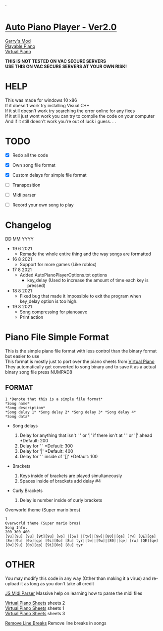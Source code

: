 `
# [Auto Piano Player - Ver2.0](https://github.com/Potat05/PianoPlayer)  
  
[Garry's Mod](https://store.steampowered.com/app/4000/Garrys_Mod/)  
[Playable Piano](https://steamcommunity.com/sharedfiles/filedetails/?id=104548572)  
[Virtual Piano](https://virtualpiano.net/)  
  
  **THIS IS NOT TESTED ON VAC SECURE SERVERS**  
  **USE THIS ON VAC SECURE SERVERS AT YOUR OWN RISK!**  
  
  
# HELP
  
This was made for windows 10 x86  
If it doesn't work try installing Visual C++  
If it still doesn't work try searching the error online for any fixes  
If it still just wont work you can try to compile the code on your computer  
And if it still doesn't work you're out of luck i guess. . .  
  
  
# TODO  
  
- [x] Redo all the code 
- [x] Own song file format  
- [x] Custom delays for simple file format
- [ ] Transposition  
- [ ] Midi parser  
- [ ] Record your own song to play  
  
  
  
# Changelog  
  
  DD MM YYYY  
  
  * 19 6 2021
    * Remade the whole entire thing and the way songs are formatted
  * 16 8 2021
    * Support for more games (Like roblox)
  * 17 8 2021
    * Added AutoPianoPlayerOptions.txt options
      * key_delay (Used to increase the amount of time each key is pressed)
  * 18 8 2021
    * Fixed bug that made it impossible to exit the program when key_delay option is too high.
  * 19 8 2021
    * Song compressing for pianosave
    * Print action
  
  
  
# Piano File Simple Format  
  
This is the simple piano file format with less control than the binary format but easier to use  
This format is mostly just to port over the piano sheets from [Virtual Piano](https://virtualpiano.net/)  
They automatically get converted to song binary and to save it as a actual binary song file press NUMPAD8  
  
  
## FORMAT  
  
```
1 *Denote that this is a simple file format*
*Song name*
*Song description*
*Song delay 1* *Song delay 2* *Song delay 3* *Song delay 4*
*Song data*
```
  
* Song delays  
    1. Delay for anything that isn't ' ' or '|' if there isn't at ' ' or '|' ahead *Default: 200  
    2. Delay for ' ' *Default: 300  
    3. Delay for '|' *Default: 400  
    4. Delay for ' ' inside of '[]' *Default: 100  
  
* Brackets  
    1. Keys inside of brackets are played simultaneously  
    2. Spaces inside of brackets add delay #4  
  
* Curly Brackets  
    1. Delay is number inside of curly brackets  
  
  
  
Overworld theme (Super mario bros)
```
1
Overworld theme (Super mario bros)
Song Info.
200 300 400
[9u][9u] [9u] [9t][9u] [wo] |[5w] |[tw]|[9w]|[80]|[qe] [rw] [QE][qe] [8w][9u] [0o][qp] [9i][0o] [8u] tyr|[tw]|[9w]|[80]|[qe] [rw] [QE][qe] [8w][9u] [0o][qp] [9i][0o] [8u] tyr
```
  

# OTHER
  
You may modify this code in any way (Other than making it a virus) and re-upload it as long as you don't take all credit
  
  
[JS Midi Parser](https://github.com/colxi/midi-parser-js/blob/master/src/main.js) Massive help on learning how to parse the midi files  
  
[Virtual Piano Sheets](https://virtualpiano.net/music-sheets/) sheets 2  
[Virtual Piano Sheets](https://virtualpianosheets.com/) sheets 1  
[Virtual Piano Sheets](https://trello.com/b/n3cbomdF/virtual-piano-sheets) sheets 3
  
[Remove Line Breaks](https://removelinebreaks.net/) Remove line breaks in songs  



  
  